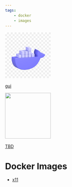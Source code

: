 ```yaml
---
tags:
    - docker
    - images
---
```


<div class="grid-container">
    <div class="grid-item">
        <a href="x11">
        <img src="images/docker_gui.png" width="150" height="150">
        <p>gui</p>
        </a>
    </div>
    <div class="grid-item">
    <a href="docker_compose">
        <img src="images/docker_compose.png" width="150" height="150">
        <p>TBD</p>
        </a>
    </div>
    
    
</div>

# Docker Images
- [x11](x11/index.md)